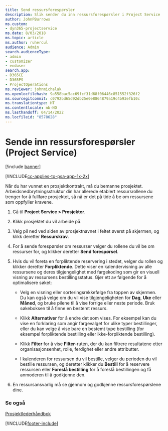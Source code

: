 ```yaml
---
title: Send ressursforespørsler
description: Slik sender du inn ressursforespørsler i Project Service
author: JohnPBurrows
ms.custom:
- dyn365-projectservice
ms.date: 8/03/2018
ms.topic: article
ms.author: ruhercul
audience: Admin
search.audienceType:
- admin
- customizer
- enduser
search.app:
- D365CE
- D365PS
- ProjectOperations
ms.reviewer: johnmichalak
ms.openlocfilehash: 9a558bac5ac69fcf31d68f06446c851552f326f2
ms.sourcegitcommit: c0792bd65d92db25e0e8864879a19c4b93efb10c
ms.translationtype: HT
ms.contentlocale: nb-NO
ms.lasthandoff: 04/14/2022
ms.locfileid: "8578628"
---
```

# <a name="submit-resource-requests-project-service"></a>Sende inn ressursforespørsler (Project Service)

[!include [banner](../includes/psa-now-project-operations.md)]

[!INCLUDE[cc-applies-to-psa-app-1x-2x](../includes/cc-applies-to-psa-app-1x-2x.md)]

Når du har vunnet en prosjektkontrakt, må du bemanne prosjektet. Arbeidsnedbrytningsstruktur din har allerede etablert ressursrollene du trenger for å fullføre prosjektet, så nå er det på tide å be om ressursene som oppfyller kravene.  
  
1.  Gå til **Project Service > Prosjekter**.  
  
2.  Klikk prosjektet du vil arbeide på.  
  
3.  Velg pil ned ved siden av prosjektnavnet i feltet øverst på skjermen, og klikk deretter **Ressurskrav**.  
  
4.  For å sende forespørsler om ressurser velger du rollene du vil be om ressurser for, og klikker deretter **Send forespørsel**.  
  
5.  Hvis du vil foreta en forpliktende reservering i stedet, velger du rollen og klikker deretter **Forpliktende**. Dette viser en kalendervisning av alle ressursene og deres tilgjengelighet med fargekoding som gir en visuell visning av ressursens bestillingsstatus. Gjør ett av følgende for å optimalisere søket:  
  
    -   Velg en visning eller sorteringsrekkefølge fra toppen av skjermen. Du kan også velge om du vil vise tilgjengeligheten for **Dag**, **Uke** eller **Måned**, og bruke pilene til å vise forrige eller neste periode. Bruk søkeboksen til å finne en bestemt ressurs.  
  
    -   Klikk **Alternativer** for å endre det som vises. For eksempel kan du vise en forklaring som angir fargevalget for ulike typer bestillinger, eller du kan velge å vise bare en bestemt type bestilling (for eksempel forpliktende bestilling eller ikke-forpliktende bestilling).  
  
    -   Klikk **Filter** for å vise **Filter**-ruten, der du kan filtrere resultatene etter organisasjonsenhet, rolle, ferdighet eller andre attributter.  
  
    -   I kalenderen for ressursen du vil bestille, velger du perioden du vil bestille ressursen, og deretter klikker du **Bestill** for å reservere ressursen eller **Foreslå bestilling** for å foreslå bestillingen og få anmoderen til å godkjenne den.  
  
6.  En ressursansvarlig må se gjennom og godkjenne ressursforespørslene dine.  
  
### <a name="see-also"></a>Se også  
 [Prosjektlederhåndbok](../psa/project-manager-guide.md)


[!INCLUDE[footer-include](../includes/footer-banner.md)]

